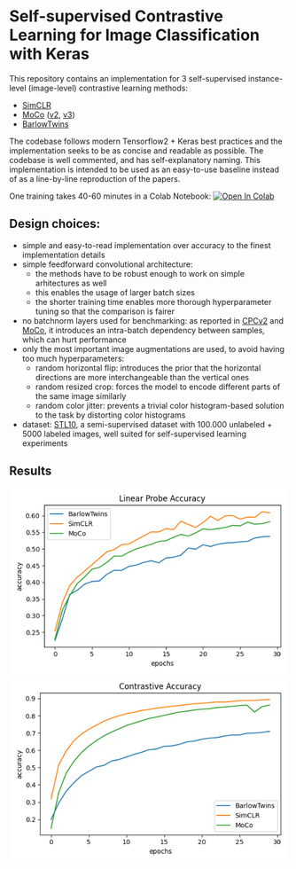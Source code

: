 # Self-supervised Contrastive Learning for Image Classification with Keras

This repository contains an implementation for 3 self-supervised instance-level (image-level) contrastive learning methods:
- [SimCLR](https://arxiv.org/abs/2002.05709)
- [MoCo](https://arxiv.org/abs/1911.05722) ([v2](https://arxiv.org/abs/2003.04297), [v3](https://arxiv.org/abs/2104.02057))
- [BarlowTwins](https://arxiv.org/abs/2103.03230)

The codebase follows modern Tensorflow2 + Keras best practices and the implementation seeks to be as concise and readable as possible. The codebase is well commented, and has self-explanatory naming. This implementation is intended to be used as an easy-to-use baseline instead of as a line-by-line reproduction of the papers. 

One training takes 40-60 minutes in a Colab Notebook: [![Open In Colab](https://colab.research.google.com/assets/colab-badge.svg)](https://colab.research.google.com/github/beresandras/contrastive-classification-keras/blob/master/contrastive_classification_keras.ipynb)

## Design choices:
- simple and easy-to-read implementation over accuracy to the finest implementation details
- simple feedforward convolutional architecture: 
    - the methods have to be robust enough to work on simple arhitectures as well
    - this enables the usage of larger batch sizes
    - the shorter training time enables more thorough hyperparameter tuning so that the comparison is fairer
- no batchnorm layers used for benchmarking: as reported in [CPCv2](https://arxiv.org/abs/1905.09272) and [MoCo](https://arxiv.org/abs/1911.05722), it introduces an intra-batch dependency between samples, which can hurt performance
- only the most important image augmentations are used, to avoid having too much hyperparameters:
    - random horizontal flip: introduces the prior that the horizontal directions are more interchangeable than the vertical ones
    - random resized crop: forces the model to encode different parts of the same image similarly
    - random color jitter: prevents a trivial color histogram-based solution to the task by distorting color histograms
- dataset: [STL10](https://ai.stanford.edu/~acoates/stl10/), a semi-supervised dataset with 100.000 unlabeled + 5000 labeled images, well suited for self-supervised learning experiments

## Results
![linear probe accuracy plot](./assets/probe_acc.png)
![contrastive accuracy plot](./assets/contr_acc.png)

